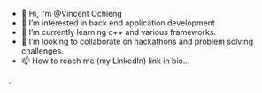 - 👋 Hi, I’m @Vincent Ochieng
- 👀 I’m interested in back end application development 
- 🌱 I’m currently learning c++ and various frameworks.
- 💞️ I’m looking to collaborate on hackathons and problem solving challenges.
- 📫 How to reach me (my LinkedIn) link in bio...

<!---
Vincent-48/Vincent-48 is a ✨ special ✨ repository because its `README.md` (this file) appears on your GitHub profile.
You can click the Preview link to take a look at your changes.
--->..

